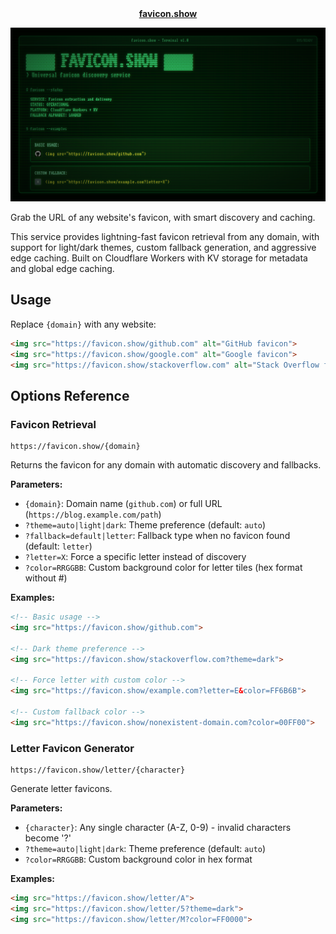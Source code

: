 <div align="center"><a href="https://favicon.show"><strong>favicon.show</strong></a></div>

![![favicon.show](https://favicon.show/favicon.png)](./public/meta-image.png)

Grab the URL of any website's favicon, with smart discovery and caching.

This service provides lightning-fast favicon retrieval from any domain, with support for light/dark themes, custom fallback generation, and aggressive edge caching. Built on Cloudflare Workers with KV storage for metadata and global edge caching.

## Usage

Replace `{domain}` with any website:

```html
<img src="https://favicon.show/github.com" alt="GitHub favicon">
<img src="https://favicon.show/google.com" alt="Google favicon">
<img src="https://favicon.show/stackoverflow.com" alt="Stack Overflow favicon">
```

## Options Reference

### Favicon Retrieval

```
https://favicon.show/{domain}
```

Returns the favicon for any domain with automatic discovery and fallbacks.

**Parameters:**
- `{domain}`: Domain name (`github.com`) or full URL (`https://blog.example.com/path`)
- `?theme=auto|light|dark`: Theme preference (default: `auto`)
- `?fallback=default|letter`: Fallback type when no favicon found (default: `letter`)
- `?letter=X`: Force a specific letter instead of discovery
- `?color=RRGGBB`: Custom background color for letter tiles (hex format without #)

**Examples:**
```html
<!-- Basic usage -->
<img src="https://favicon.show/github.com">

<!-- Dark theme preference -->
<img src="https://favicon.show/stackoverflow.com?theme=dark">

<!-- Force letter with custom color -->
<img src="https://favicon.show/example.com?letter=E&color=FF6B6B">

<!-- Custom fallback color -->
<img src="https://favicon.show/nonexistent-domain.com?color=00FF00">
```

### Letter Favicon Generator

```
https://favicon.show/letter/{character}
```

Generate letter favicons.

**Parameters:**
- `{character}`: Any single character (A-Z, 0-9) - invalid characters become '?'
- `?theme=auto|light|dark`: Theme preference (default: `auto`)
- `?color=RRGGBB`: Custom background color in hex format

**Examples:**
```html
<img src="https://favicon.show/letter/A">
<img src="https://favicon.show/letter/5?theme=dark">
<img src="https://favicon.show/letter/M?color=FF0000">
```
